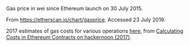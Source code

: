 Gas price in wei since Ethereum launch on 30 July 2015.

From https://etherscan.io/chart/gasprice. Accessed 23 July 2019.

2017 estimates of gas costs for various operations [here](https://docs.google.com/spreadsheets/d/1KeWKkn0BYhOt1p6lM6BDQAWLin-2JQmGpwswU3kPw9c/edit#gid=0), from [Calculating Costs in Ethereum Contracts on hackernoon (2017)](https://hackernoon.com/ether-purchase-power-df40a38c5a2f).
